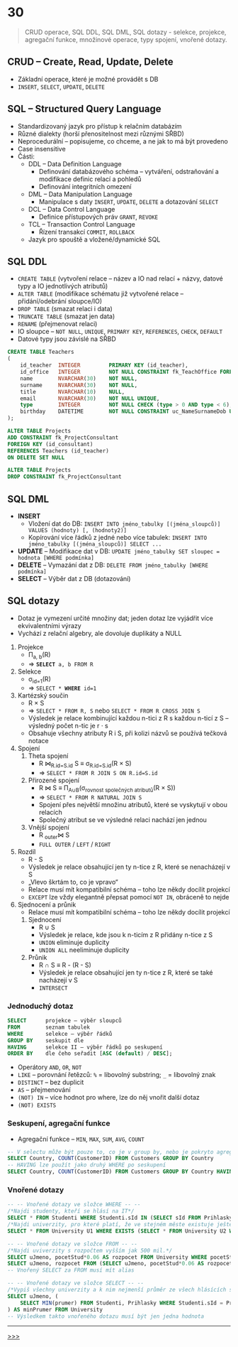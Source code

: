 # 30

> CRUD operace, SQL DDL, SQL DML, SQL dotazy - selekce, projekce, agregační funkce, množinové operace, typy spojení, vnořené dotazy.

## CRUD – Create, Read, Update, Delete

* Základní operace, které je možné provádět s DB
* `INSERT`, `SELECT`, `UPDATE`, `DELETE`

## SQL – Structured Query Language

* Standardizovaný jazyk pro přístup k relačním databázím
* Různé dialekty (horší přenositelnost mezi různými SŘBD)
* Neprocedurální – popisujeme, co chceme, a ne jak to má být provedeno
* Case insensitive
* Části:
  * DDL – Data Definition Language
    * Definování databázového schéma – vytváření, odstraňování a modifikace definic relací a pohledů
    * Definování integritních omezení
  * DML – Data Manipulation Language
    * Manipulace s daty `INSERT`, `UPDATE`, `DELETE` a dotazování `SELECT`
  * DCL – Data Control Language
    * Definice přístupových práv `GRANT`, `REVOKE`
  * TCL – Transaction Control Language
    * Řízení transakcí `COMMIT`, `ROLLBACK`
  * Jazyk pro spouště a vložené/dynamické SQL

## SQL DDL

* `CREATE TABLE` (vytvoření relace – název a IO nad relací + názvy, datové typy a IO jednotlivých atributů)
* `ALTER TABLE` (modifikace schématu již vytvořené relace – přidání/odebrání sloupce/IO)
* `DROP TABLE` (smazat relaci i data)
* `TRUNCATE TABLE` (smazat jen data)
* `RENAME` (přejmenovat relaci)
* IO sloupce – `NOT NULL`, `UNIQUE`, `PRIMARY KEY`, `REFERENCES`, `CHECK`, `DEFAULT`
* Datové typy jsou závislé na SŘBD

```sql
CREATE TABLE Teachers
(
    id_teacher  INTEGER         PRIMARY KEY (id_teacher),
    id_office   INTEGER         NOT NULL CONSTRAINT fk_TeachOffice FOREIGN KEY (id_office) REFERENCES Offices(id_office),
    name        NVARCHAR(30)    NOT NULL,
    surname     NVARCHAR(30)    NOT NULL,
    title       NVARCHAR(10)    NULL,
    email       NVARCHAR(30)    NOT NULL UNIQUE,
    type        INTEGER         NOT NULL CHECK (type > 0 AND type < 6),
    birthday    DATETIME        NOT NULL CONSTRAINT uc_NameSurnameDob UNIQUE (name,surname,birthday)
);

ALTER TABLE Projects
ADD CONSTRAINT fk_ProjectConsultant
FOREIGN KEY (id_consultant)
REFERENCES Teachers (id_teacher)
ON DELETE SET NULL

ALTER TABLE Projects
DROP CONSTRAINT fk_ProjectConsultant
```

## SQL DML

* __INSERT__
  * Vložení dat do DB: `INSERT INTO jméno_tabulky [(jména_sloupců)] VALUES (hodnoty) [, (hodnoty2)]`
  * Kopírování více řádků z jedné nebo více tabulek: `INSERT INTO jméno_tabulky [(jména_sloupců)] SELECT ...`
* __UPDATE__ – Modifikace dat v DB: `UPDATE jméno_tabulky SET sloupec = hodnota [WHERE podmínka]`
* __DELETE__ – Vymazání dat z DB: `DELETE FROM jméno_tabulky [WHERE podmínka]`
* __SELECT__ – Výběr dat z DB (dotazování)

## SQL dotazy

* Dotaz je vymezení určité množiny dat; jeden dotaz lze vyjádřit více ekvivalentními výrazy
* Vychází z relační algebry, ale dovoluje duplikáty a NULL

1. Projekce
   * Π<sub>a, b</sub>(R)
   * ⇒ <code><b>SELECT</b> a, b FROM R</code>
2. Selekce
   * σ<sub>id=1</sub>(R)
   * ⇒ <code>SELECT * <b>WHERE</b> id=1</code>
3. Kartézský součin
   * R × S
   * ⇒ `SELECT * FROM R, S` nebo `SELECT * FROM R CROSS JOIN S`
   * Výsledek je relace kombinující každou n-tici z R s každou n-ticí z S – výsledný počet n-tic je r ⋅ s
   * Obsahuje všechny atributy R i S, při kolizi názvů se používá tečková notace
4. Spojení
   1. Theta spojení
      * R ⋈<sub>R.id=S.id</sub> S ≡ σ<sub>R.id=S.id</sub>(R × S)
      * ⇒ `SELECT * FROM R JOIN S ON R.id=S.id`
   2. Přirozené spojení
      * R ⋈ S ≡ Π<sub>A∪B</sub>(σ<sub>rovnost společných atributů</sub>(R × S))
      * ⇒ `SELECT * FROM R NATURAL JOIN S`
      * Spojení přes největší množinu atributů, které se vyskytují v obou relacích
      * Společný atribut se ve výsledné relaci nachází jen jednou
   3. Vnější spojení
      * R <sub>outer</sub>⋈ S
      * `FULL OUTER` / `LEFT` / `RIGHT`
5. Rozdíl
   * R - S
   * Výsledek je relace obsahující jen ty n-tice z R, které se nenacházejí v S
   * „Vlevo škrtám to, co je vpravo“
   * Relace musí mít kompatibilní schéma – toho lze někdy docílit projekcí
   * `EXCEPT` lze vždy elegantně přepsat pomocí `NOT IN`, obráceně to nejde
6. Sjednocení a průnik
   * Relace musí mít kompatibilní schéma – toho lze někdy docílit projekcí
   1. Sjednocení
      * R ∪ S
      * Výsledek je relace, kde jsou k n-ticím z R přidány n-tice z S
      * `UNION` eliminuje duplicity
      * `UNION ALL` neeliminuje duplicity
   2. Průnik
      * R ∩ S ≡ R - (R - S)
      * Výsledek je relace obsahující jen ty n-tice z R, které se také nacházejí v S
      * `INTERSECT`

### Jednoduchý dotaz

``` sql
SELECT      projekce – výběr sloupců
FROM        seznam tabulek 
WHERE       selekce – výběr řádků
GROUP BY    seskupit dle
HAVING      selekce II – výběr řádků po seskupení
ORDER BY    dle čeho seřadit [ASC (default) / DESC];
```

* Operátory `AND`, `OR`, `NOT`
* `LIKE` – porovnání řetězců: `%` = libovolný substring; `_` = libovolný znak
* `DISTINCT` – bez duplicit
* `AS` – přejmenování
* `(NOT) IN` – více hodnot pro where, lze do něj vnořit další dotaz
* `(NOT) EXISTS`

### Seskupení, agregační funkce

* Agregační funkce – `MIN`, `MAX`, `SUM`, `AVG`, `COUNT`

```sql
-- V selectu může být pouze to, co je v group by, nebo je pokryto agregační funkcí
SELECT Country, COUNT(CustomerID) FROM Customers GROUP BY Country
-- HAVING lze použít jako druhý WHERE po seskupení
SELECT Country, COUNT(CustomerID) FROM Customers GROUP BY Country HAVING COUNT(CustomerID) > 1;
```

### Vnořené dotazy

```sql
-- -- Vnořené dotazy ve složce WHERE -- --
/*Najdi studenty, kteří se hlásí na IT*/
SELECT * FROM Studenti WHERE Studenti.sId IN (SELECT sId FROM Prihlasky WHERE obor = 'IT');
/*Najdi univerzity, pro které platí, že ve stejném měste existuje ještě další univerzita*/
SELECT * FROM University U1 WHERE EXISTS (SELECT * FROM University U2 WHERE U1.mesto = U2.mesto AND U1.uJmeno <> U2.uJmeno);

-- -- Vnořené dotazy ve složce FROM -- --
/*Najdi uviverzity s rozpočtem vyšším jak 500 mil.*/
SELECT uJmeno, pocetStud*0.06 AS rozpocet FROM University WHERE pocetStud*0.06 > 500;
SELECT uJmeno, rozpocet FROM (SELECT uJmeno, pocetStud*0.06 AS rozpocet FROM University) U WHERE rozpocet > 500;
-- Vnořený SELECT za FROM musí mít alias

-- -- Vnořené dotazy ve složce SELECT -- --
/*Vypiš všechny univerzity a k nim nejmenší průměr ze všech hlásících se studentů (?)*/
SELECT uJmeno, (
    SELECT MIN(prumer) FROM Studenti, Prihlasky WHERE Studenti.sId = Prihlasky.sId AND Prihlasky.uJmeno = University.uJmeno
) AS minPrumer FROM University
-- Výsledkem takto vnořeného dotazu musí být jen jedna hodnota
```

---
[>>>](./31.MD)
